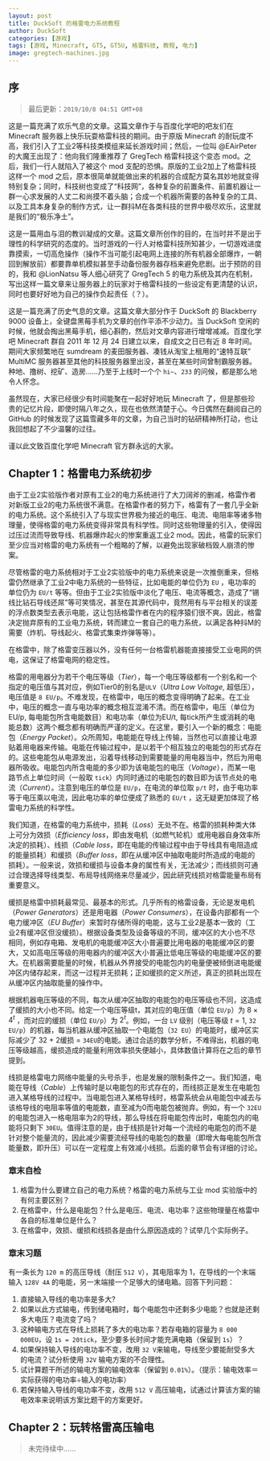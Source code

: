 ```yaml
---
layout: post
title: DuckSoft 的格雷电力系统教程
author: DuckSoft
categories: [游戏]
tags: [游戏, Minecraft, GT5, GT5U, 格雷科技, 教程, 电力]
image: gregtech-machines.jpg
---
```


## 序
> 最后更新：`2019/10/8 04:51 GMT+08`

这是一篇充满了欢乐气息的文章。这篇文章作于与百度化学吧的吧友们在 Minecraft 服务器上快乐玩耍格雷科技的期间。由于原版 Minecraft 的耐玩度不高，我们引入了工业2等科技类模组来延长游戏时间；然后，一位叫 @EAirPeter 的大魔王出现了：他向我们隆重推荐了 GregTech 格雷科技这个变态 mod。之后，我们一行人就陷入了被这个 mod 支配的恐惧。原版的工业2加上了格雷科技这样一个 mod 之后，原本很简单就能做出来的机器的合成配方莫名其妙地就变得特别复杂；同时，科技树也变成了“科技网”，各种复杂的前置条件、前置机器让一群一心求发展的人丈二和尚摸不着头脑；合成一个机器所需要的各种复杂的工具、以及工具本身复杂的制作方式，让一群抖M在各类科技的世界中极尽欢乐，这里就是我们的“极乐净土”。

这是一篇用血与泪的教训凝成的文章。这篇文章所创作的目的，在当时并不是出于理性的科学研究的态度的。当时游戏的一行人对格雷科技所知甚少，一切游戏进度靠摸索，一切高危操作（操作不当可能引起电网上连接的所有机器全部爆炸，一朝回到解放前）都要靠单机模拟甚至手动备份服务器存档来避免悲剧。出于预防的目的，我和 @LionNatsu 等人细心研究了 GregTech 5 的电力系统及其内在机制，写出这样一篇文章来让服务器上的玩家对于格雷科技的一些设定有更清楚的认识，同时也要好好地为自己的操作负起责任（？）。

这是一篇充满了历史气息的文章。这篇文章大部分作于 DuckSoft 的 Blackberry 9000 设备上，全键盘黑莓手机为文章的创作平添不少动力。当 DuckSoft 空闲的时候，他就会掏出黑莓手机，细心斟酌，然后对文章内容进行增增减减。百度化学吧 Minecraft 群自 2011 年 12 月 24 日建立以来，自成文之日已有近 8 年时间。期间大家频繁地在 sumdream 的麦田服务器、凑钱从淘宝上租用的“速特互联” MultiMC 服务器甚至其他的科技服务器里出没，甚至在某些时间曾制霸服务器。种地、撸树、挖矿、造房……乃至于上线时一个个 `hi~`、`233` 的问候，都是那么地令人怀念。

虽然现在，大家已经很少有时间能聚在一起好好地玩 Minecraft 了，但是那些珍贵的记忆片段，即使时隔八年之久，现在也依然清楚于心。今日偶然在翻阅自己的 GitHub 的时候发现了这篇雪藏多年的文章，为自己当时的钻研精神所打动，也让我回想起了不少温馨的过往。

谨以此文致百度化学吧 Minecraft 官方群永远的大家。

## Chapter 1：格雷电力系统初步
由于工业2实验版作者对原有工业2的电力系统进行了大刀阔斧的删减，格雷作者对新版工业2的电力系统很不满意。在格雷作者的努力下，格雷有了一套几乎全新的电力系统。这个系统引入了与现实世界极为接近的电压、电流、电阻率等诸多物理量，使得格雷的电力系统变得非常具有科学性。同时这些物理量的引入，使得因过压过流而导致导线、机器爆炸起火的惨案重返工业2 mod。因此，格雷的玩家们至少应当对格雷的电力系统有一个粗略的了解，以避免出现家破档毁人崩溃的惨案。

尽管格雷的电力系统相对于工业2实验版中的电力系统来说是一次推倒重来，但格雷仍然继承了工业2中电力系统的一些特征，比如电能的单位仍为 `EU` ，电功率的单位仍为 `EU/t` 等等。但由于工业2实验版中淡化了电压、电流等概念，造成了“锡线比钻石导线还屌”等可笑情况，甚至在其源代码中，竟然用有与平台相关的误差的浮点数类型去表示电能，这让包括格雷作者在内的程序猿们很不爽。因此，格雷决定抛弃原有的工业电力系统，转而建立一套自己的电力系统，以满足各种抖M的需要（炸机、导线起火、格雷式集束炸弹等等）。

在格雷中，除了格雷变压器以外，没有任何一台格雷机器能直接接受工业电网的供电，这保证了格雷电网的稳定性。

格雷的用电器分为若干个电压等级（*Tier*），每一个电压等级都有一个别名和一个指定的电压值与其对应，例如Tier0的别名是`ULV`（*Ultra Low Voltage*, 超低压），电压值是 `8 EU/p`。不难发现，在格雷中，电压的概念变得明确了起来。在工业中，电压的概念一直与电功率的概念相互混淆不清。而在格雷中，电压（单位为EU/p, 每电能包所含电能数目）和电功率（单位为EU/t, 每tick所产生或消耗的电能总数）这两个概念都有明确而严谨的定义。在这里，要引入一个新的概念：电能包（*Energy Packet*）。众所周知，电能能在导线上传输，当然也可以直接让电源贴着用电器来传输。电能在传输过程中，是以若干个相互独立的电能包的形式存在的。这些电能包从电源发出，沿着导线移动到需要能量的用电器当中，然后为用电器所吸收。电能包内所含电能的多少即为该电能包的电压（*Voltage*），而某一电路节点上单位时间（一般取 `tick`）内同时通过的电能包的数目即为该节点处的电流（*Current*）。注意到电压的单位是 `EU/p`，在电流的单位取 `p/t` 时，由于电功率等于电压乘以电流，因此电功率的单位便成了熟悉的 `EU/t` ，这无疑更加体现了格雷电力系统的科学性。

我们知道，在格雷的电力系统中，损耗（*Loss*）无处不在。格雷的损耗种类大体上可分为效损（*Efficiency loss*，即由发电机（如燃气轮机）或用电器自身效率所决定的损耗）、线损（*Cable loss*，即在电能的传输过程中由于导线具有电阻造成的能量损耗）和缓损（*Buffer loss*，即在从缓冲区中抽取电能时所造成的电能的损耗）。一般来说，效损和缓损与设备本身的属性有关，无法减少；而线损则可通过合理选择导线类型、布局导线网络来尽量减少，因此研究线损对格雷能量布局有重要意义。

缓损是格雷中损耗最常见、最基本的形式。几乎所有的格雷设备，无论是发电机（*Power Generators*）还是用电器（*Power Consumers*），在设备内部都有一个电力缓冲区（*EU Buffer*）来暂时存储所得的电能，这与工业2是基本一致的（工业2有缓冲区但没缓损）。根据设备类型及设备等级的不同，缓冲区的大小也不尽相同，例如存电箱、发电机的电能缓冲区大小普遍要比用电器的电能缓冲区的要大，又如高电压等级的用电器内的缓冲区大小普遍比低电压等级的电能缓冲区的要大。在机器需要能量的时候，机器从外界接受的电能包内的电量便被倾倒进电能缓冲区内储存起来，而这一过程并无损耗；正如缓损的定义所述，真正的损耗出现在从缓冲区内抽取能量的操作中。

根据机器电压等级的不同，每次从缓冲区抽取的电能包的电压等级也不同，这造成了缓损的大小也不同。给定一个电压等级t，其对应的电压值（单位 `EU/p`）为 $8\times4^t$ ，而对应的缓损（单位 `EU/p`）为 $2^t$。例如，一台 `LV` 级别（电压等级 $t=1$, `32 EU/p`）的机器，每当机器从缓冲区抽取一个电能包（`32 EU`）的电能时，缓冲区实际减少了 32 + 2缓损 = `34EU`的电能。通过合适的数学分析，不难得出，机器的电压等级越高，缓损造成的能量利用效率损失便越小，具体数值计算将在之后的章节提到。

线损是格雷电力网络中能量的头号杀手，也是发展的限制条件之一。我们知道，电能在导线（*Cable*）上传输时是以电能包的形式存在的，而线损正是发生在电能包进入某格导线的过程中。当电能包进入某格导线时，格雷系统会从电能包中减去与该格导线的电阻率等值的电能数，直至减为0而电能包被抛弃。例如，有一个 `32EU` 的电能包进入一格电阻率为2的导线，那么导线在将电能包传出时，电能包内的电能将只剩下 `30EU`。值得注意的是，由于线损是针对每一个流经的电能包的而不是针对整个能量流的，因此减少需要流经导线的电能包的数量（即增大每电能包所含能量数，即升压）可以在一定程度上有效减小线损。后面的章节会有详细的讨论。

### 章末自检

1. 格雷为什么要建立自己的电力系统？格雷的电力系统与工业 mod 实验版中的有何主要区别？
2. 在格雷中，什么是电能包？什么是电压、电流、电功率？这些物理量在格雷中各自的标准单位是什么？
3. 在格雷中，效损、缓损和线损各是由什么原因造成的？试举几个实际例子。

### 章末习题
有一条长为 `120 m` 的高压导线（耐压 `512 V`），其电阻率为 1，在导线的一个末端输入 `128V 4A` 的电能，另一末端接一个足够大的储电箱。回答下列问题：

1. 直接输入导线的电功率是多大?
2. 如果以此方式输电，传到储电箱时，每个电能包中还剩多少电能？也就是还剩多大电压？电流变了吗？
3. 这种输电方式在导线上损耗了多大的电功率？若存电箱的容量为 `8 000 000EU`，设 `1s = 20tick`，至少要多长时间才能充满电箱（保留到 `1s`）？
4. 如果保持输入导线的电功率不变，改用 `32 V`来输电，导线至少要能耐受多大的电流？试分析使用 `32V` 输电方案的不合理性。
5. 试计算题干所述的输电方案的输电效率（保留到 `0.01%`）。（提示：输电效率＝实际获得的电功率÷输入的电功率）
6. 若保持输入导线的电功率不变，改用 `512 V` 高压输电，试通过计算该方案的输电效率来说明该方案比题干的方案更好。

## Chapter 2：玩转格雷高压输电
> 未完待续中……
